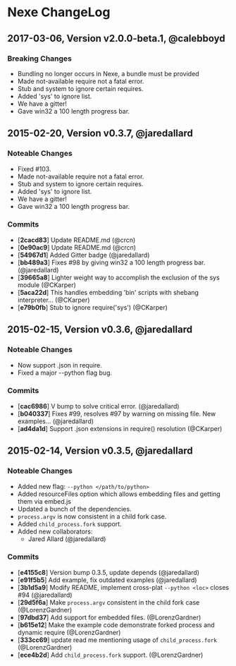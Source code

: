 # Nexe ChangeLog

## 2017-03-06, Version v2.0.0-beta.1, @calebboyd

### Breaking Changes

   * Bundling no longer occurs in Nexe, a bundle must be provided
   * Made not-available require not a fatal error.
   * Stub and system to ignore certain requires.
   * Added 'sys' to ignore list.
   * We have a gitter!
   * Gave win32 a 100 length progress bar.

## 2015-02-20, Version v0.3.7, @jaredallard

### Noteable Changes

   * Fixed #103.
   * Made not-available require not a fatal error.
   * Stub and system to ignore certain requires.
   * Added 'sys' to ignore list.
   * We have a gitter!
   * Gave win32 a 100 length progress bar.

### Commits

   * [**2cacd83**] Update README.md (@crcn)
   * [**0e90ac9**] Update README.md (@crcn)
   * [**54967d1**] Added Gitter badge (@jaredallard)
   * [**bb489a3**] Fixes #98 by giving win32 a 100 length progress bar. (@jaredallard)
   * [**39665a8**] Lighter weight way to accomplish the exclusion of the sys module (@CKarper)
   * [**5aca22d**] This handles embedding 'bin' scripts with shebang interpreter... (@CKarper)
   * [**e79b0fb**] Stub to ignore require('sys') (@CKarper)

## 2015-02-15, Version v0.3.6, @jaredallard

### Noteable Changes

   * Now support .json in require.
   * Fixed a major --python flag bug.

### Commits

   * [**cac6986**] V bump to solve critical error. (@jaredallard)
   * [**b040337**] Fixes #99, resolves #97 by warning on missing file. New examples... (@jaredallard)
   * [**ad4da1d**] Support .json extensions in require() resolution (@CKarper)

## 2015-02-14, Version v0.3.5, @jaredallard

### Noteable Changes

   * Added new flag: `--python </path/to/python>`
   * Added resourceFiles option which allows embedding files and getting them via embed.js
   * Updated a bunch of the dependencies.
   * `process.argv` is now consistent in a child fork case.
   * Added `child_process.fork` support.
   * Added new collaborators:
      * Jared Allard (@jaredallard)

### Commits

  * [**e4155c8**] Version bump 0.3.5, update depends (@jaredallard)
  * [**e91f5b5**] Add example, fix outdated examples (@jaredallard)
  * [**3b1d5a9**] Modify README, implement cross-plat `--python <loc>` closes #94 (@jaredallard)
  * [**29d5f6a**] Make `process.argv` consistent in the child fork case (@LorenzGardner)
  * [**97dbd37**] Add support for embedded files. (@LorenzGardner)
  * [**b615e12**] Make the example code demonstrate forked process and dynamic require (@LorenzGardner)
  * [**333cc69**] update read me mentioning usage of `child_process.fork` (@LorenzGardner)
  * [**ece4b2d**] Add `child_process.fork` support. (@LorenzGardner)
